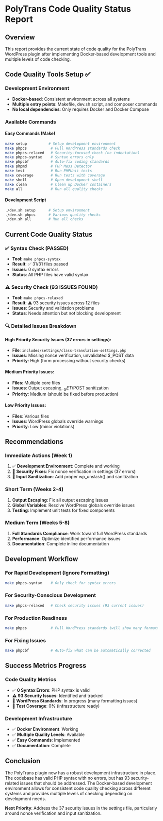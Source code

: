 # PolyTrans Code Quality Status Report

## Overview
This report provides the current state of code quality for the PolyTrans WordPress plugin after implementing Docker-based development tools and multiple levels of code checking.

## Code Quality Tools Setup ✅

### Development Environment
- **Docker-based**: Consistent environment across all systems
- **Multiple entry points**: Makefile, dev.sh script, and composer commands
- **No local dependencies**: Only requires Docker and Docker Compose

### Available Commands

#### Easy Commands (Make)
```bash
make setup          # Setup development environment
make phpcs           # Full WordPress standards check
make phpcs-relaxed   # Security-focused check (no indentation)
make phpcs-syntax    # Syntax errors only
make phpcbf          # Auto-fix coding standards
make phpmd           # PHP Mess Detector
make test            # Run PHPUnit tests
make coverage        # Run tests with coverage
make shell           # Open development shell
make clean           # Clean up Docker containers
make all             # Run all quality checks
```

#### Development Script
```bash
./dev.sh setup      # Setup environment
./dev.sh phpcs      # Various quality checks
./dev.sh all        # Run all checks
```

## Current Code Quality Status

### ✅ Syntax Check (PASSED)
- **Tool**: `make phpcs-syntax`
- **Result**: ✅ 31/31 files passed
- **Issues**: 0 syntax errors
- **Status**: All PHP files have valid syntax

### ⚠️ Security Check (93 ISSUES FOUND)
- **Tool**: `make phpcs-relaxed`
- **Result**: ⚠️ 93 security issues across 12 files
- **Issues**: Security and validation problems
- **Status**: Needs attention but not blocking development

### 🔍 Detailed Issues Breakdown

#### High Priority Security Issues (37 errors in settings):
- **File**: `includes/settings/class-translation-settings.php`
- **Issues**: Missing nonce verification, unvalidated $_POST data
- **Priority**: High (form processing without security checks)

#### Medium Priority Issues:
- **Files**: Multiple core files
- **Issues**: Output escaping, $_GET/$POST sanitization
- **Priority**: Medium (should be fixed before production)

#### Low Priority Issues:
- **Files**: Various files
- **Issues**: WordPress globals override warnings
- **Priority**: Low (minor violations)

## Recommendations

### Immediate Actions (Week 1)
1. ✅ **Development Environment**: Complete and working
2. 🔄 **Security Fixes**: Fix nonce verification in settings (37 errors)
3. 🔄 **Input Sanitization**: Add proper wp_unslash() and sanitization

### Short Term (Weeks 2-4)
1. **Output Escaping**: Fix all output escaping issues
2. **Global Variables**: Resolve WordPress globals override issues
3. **Testing**: Implement unit tests for fixed components

### Medium Term (Weeks 5-8)
1. **Full Standards Compliance**: Work toward full WordPress standards
2. **Performance**: Optimize identified performance issues
3. **Documentation**: Complete inline documentation

## Development Workflow

### For Rapid Development (Ignore Formatting)
```bash
make phpcs-syntax    # Only check for syntax errors
```

### For Security-Conscious Development 
```bash
make phpcs-relaxed   # Check security issues (93 current issues)
```

### For Production Readiness
```bash
make phpcs           # Full WordPress standards (will show many formatting issues)
```

### For Fixing Issues
```bash
make phpcbf          # Auto-fix what can be automatically corrected
```

## Success Metrics Progress

### Code Quality Metrics
- ✅ **0 Syntax Errors**: PHP syntax is valid
- ⚠️ **93 Security Issues**: Identified and tracked
- 🔄 **WordPress Standards**: In progress (many formatting issues)
- 🔄 **Test Coverage**: 0% (infrastructure ready)

### Development Infrastructure
- ✅ **Docker Environment**: Working
- ✅ **Multiple Quality Levels**: Available
- ✅ **Easy Commands**: Implemented
- ✅ **Documentation**: Complete

## Conclusion

The PolyTrans plugin now has a robust development infrastructure in place. The codebase has valid PHP syntax with no errors, but has 93 security-related issues that should be addressed. The Docker-based development environment allows for consistent code quality checking across different systems and provides multiple levels of checking depending on development needs.

**Next Priority**: Address the 37 security issues in the settings file, particularly around nonce verification and input sanitization.
